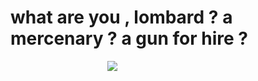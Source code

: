 # what are you , lombard ? a mercenary ? a gun for hire ?
ㅤㅤㅤㅤㅤㅤㅤㅤㅤㅤㅤㅤ![](https://64.media.tumblr.com/a3fad00fc0b78e6b8b28eab9a10541f9/tumblr_odrc6wKkCX1rbuekoo1_500.gifv)




